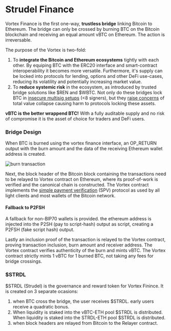 # Strudel Finance

Vortex Finance is the first one-way, **trustless bridge** linking Bitcoin to Ethereum. The bridge can only be crossed by burning BTC on the Bitcoin blockchain and receiving an equal amount vBTC on Ethereum. The action is irreversable.

The purpose of the Vortex is two-fold:
1. To **integrate the Bitcoin and Ethereum ecosystems** tightly with each other. By equiping BTC with the ERC20 interface and smart-contract interoperability it becomes more versatile. Furthermore, it's supply can be locked into protocols for lending, options and other DeFi use-cases, reducing its volatility and potentially increasing market value.
2. To **reduce systemic risk** in the ecosystem, as introduced by trusted bridge solutions like $REN and $WBTC. Not only do these bridges lock BTC in [insecure multisig setups](https://medium.com/wanchain-foundation/how-safe-are-todays-wrapped-btc-bridges-b0f35a7b15e2) (<8  signers), but they [raise concerns](https://twitter.com/VitalikButerin/status/1295252403558559746) of total value collapse causing harm to protocols locking these assets.

**vBTC is the better wrappend BTC!** With a fully auditable supply and no risk of compromise it is the asset of choice for traders and DeFi users. 

### Bridge Design

When BTC is burned using the vortex finance interface, an OP_RETURN output with the burn amount and the data of the receiving Ethereum wallet address is created.

![burn transaction](https://i.imgur.com/2ZQiaNd.png)

Next, the block header of the Bitcoin block containing the transactions need to be relayed to Vortex contract on Ethereum, where its proof-of-work is verified and the canonical chain is constructed. The Vortex contract implements the [simple payment verification](https://en.bitcoinwiki.org/wiki/Simplified_Payment_Verification) (SPV) protocol as used by all light clients and most wallets of the Bitcoin network.

#### Fallback to P2FSH

A fallback for non-BIP70 wallets is provided. the ethereum address is injected into the P2SH (pay to script-hash) output as script, creating a P2FSH (fake script hash) output.

<drawing here></drawing>

Lastly an inclusion proof of the transaction is relayed to the Vortex contract, proving transaction inclusion, burn amount and receiver address. The Vortex contract verifies authenticity of the burn and mints vBTC.
The Vortex contract strictly mints 1 vBTC for 1 burned BTC, not taking any fees for bridge crossings.

### $STRDL

$STRDL (Strudel) is the governance and reward token for Vortex Finince. It is created on 3 separate ocasions:
1. when BTC cross the bridge, the user receives $STRDL. early users receive a quadratic bonus.
2. When liquidity is staked into the vBTC-ETH pool $STRDL is distributed. When liquidity is staked into the STRDL-ETH pool $STRDL is distributed. 
3. when block headers are relayed from Bitcoin to the Relayer contract.

